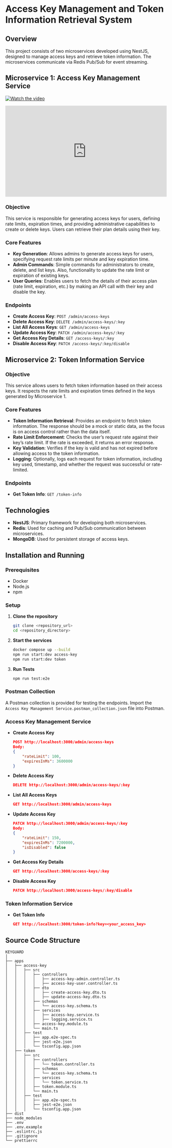 # Access Key Management and Token Information Retrieval System

## Overview

This project consists of two microservices developed using NestJS, designed to manage access keys and retrieve token information. The microservices communicate via Redis Pub/Sub for event streaming.

## Microservice 1: Access Key Management Service

[![Watch the video](https://www.loom.com/share/26197d4ded3048f287e9473347ee9afa)](https://www.loom.com/share/26197d4ded3048f287e9473347ee9afa)

<div style="position: relative; padding-bottom: 56.25%; height: 0;"><iframe src="https://www.loom.com/embed/26197d4ded3048f287e9473347ee9afa?sid=4f3dc7c3-eda0-4864-b2ef-067f5f10cfc9" frameborder="0" webkitallowfullscreen mozallowfullscreen allowfullscreen style="position: absolute; top: 0; left: 0; width: 100%; height: 100%;"></iframe></div>

### Objective

This service is responsible for generating access keys for users, defining rate limits, expiration times, and providing administrative capabilities to create or delete keys. Users can retrieve their plan details using their key.

### Core Features

- **Key Generation**: Allows admins to generate access keys for users, specifying request rate limits per minute and key expiration time.
- **Admin Commands**: Simple commands for administrators to create, delete, and list keys. Also, functionality to update the rate limit or expiration of existing keys.
- **User Queries**: Enables users to fetch the details of their access plan (rate limit, expiration, etc.) by making an API call with their key and disable the key.

### Endpoints

- **Create Access Key**: `POST /admin/access-keys`
- **Delete Access Key**: `DELETE /admin/access-keys/:key`
- **List All Access Keys**: `GET /admin/access-keys`
- **Update Access Key**: `PATCH /admin/access-keys/:key`
- **Get Access Key Details**: `GET /access-keys/:key`
- **Disable Access Key**: `PATCH /access-keys/:key/disable`

## Microservice 2: Token Information Service

### Objective

This service allows users to fetch token information based on their access keys. It respects the rate limits and expiration times defined in the keys generated by Microservice 1.

### Core Features

- **Token Information Retrieval**: Provides an endpoint to fetch token information. The response should be a mock or static data, as the focus is on access control rather than the data itself.
- **Rate Limit Enforcement**: Checks the user’s request rate against their key’s rate limit. If the rate is exceeded, it returns an error response.
- **Key Validation**: Verifies if the key is valid and has not expired before allowing access to the token information.
- **Logging**: Optionally, logs each request for token information, including key used, timestamp, and whether the request was successful or rate-limited.

### Endpoints

- **Get Token Info**: `GET /token-info`

## Technologies

- **NestJS**: Primary framework for developing both microservices.
- **Redis**: Used for caching and Pub/Sub communication between microservices.
- **MongoDB**: Used for persistent storage of access keys.

## Installation and Running

### Prerequisites

- Docker
- Node.js
- npm

### Setup

1. **Clone the repository**

   ```sh
   git clone <repository_url>
   cd <repository_directory>
   ```

2. **Start the services**

   ```sh
   docker compose up --build
   npm run start:dev access-key
   npm run start:dev token
   ```

3. **Run Tests**
   ```sh
   npm run test:e2e
   ```

### Postman Collection

A Postman collection is provided for testing the endpoints. Import the `Access Key Management Service.postman_collection.json` file into Postman.

### Access Key Management Service

- **Create Access Key**

  ```json
  POST http://localhost:3000/admin/access-keys
  Body:
  {
      "rateLimit": 100,
      "expiresInMs": 3600000
  }
  ```

- **Delete Access Key**

  ```json
  DELETE http://localhost:3000/admin/access-keys/:key
  ```

- **List All Access Keys**

  ```json
  GET http://localhost:3000/admin/access-keys
  ```

- **Update Access Key**

  ```json
  PATCH http://localhost:3000/admin/access-keys/:key
  Body:
  {
      "rateLimit": 150,
      "expiresInMs": 7200000,
      "isDisabled": false
  }
  ```

- **Get Access Key Details**

  ```json
  GET http://localhost:3000/access-keys/:key
  ```

- **Disable Access Key**
  ```json
  PATCH http://localhost:3000/access-keys/:key/disable
  ```

### Token Information Service

- **Get Token Info**
  ```json
  GET http://localhost:3000/token-info?key=<your_access_key>
  ```

## Source Code Structure

```
KEYGUARD
│
├── apps
│   ├── access-key
│   │   ├── src
│   │   │   ├── controllers
│   │   │   │   ├── access-key-admin.controller.ts
│   │   │   │   ├── access-key-user.controller.ts
│   │   │   ├── dto
│   │   │   │   ├── create-access-key.dto.ts
│   │   │   │   ├── update-access-key.dto.ts
│   │   │   ├── schemas
│   │   │   │   └── access-key.schema.ts
│   │   │   ├── services
│   │   │   │   ├── access-key.service.ts
│   │   │   │   ├── logging.service.ts
│   │   │   ├── access-key.module.ts
│   │   │   └── main.ts
│   │   ├── test
│   │   │   ├── app.e2e-spec.ts
│   │   │   ├── jest-e2e.json
│   │   │   └── tsconfig.app.json
│   ├── token
│   │   ├── src
│   │   │   ├── controllers
│   │   │   │   └── token.controller.ts
│   │   │   ├── schemas
│   │   │   │   └── access-key.schema.ts
│   │   │   ├── services
│   │   │   │   └── token.service.ts
│   │   │   ├── token.module.ts
│   │   │   └── main.ts
│   │   ├── test
│   │   │   ├── app.e2e-spec.ts
│   │   │   ├── jest-e2e.json
│   │   │   └── tsconfig.app.json
├── dist
├── node_modules
├── .env
├── .env.example
├── .eslintrc.js
├── .gitignore
└── prettierrc
```
